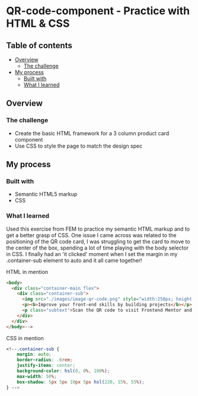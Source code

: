 # QR-code-component - Practice with HTML & CSS

## Table of contents

- [Overview](#overview)
  - [The challenge](#the-challenge)
- [My process](#my-process)
  - [Built with](#built-with)
  - [What I learned](#what-i-learned)

## Overview

### The challenge

- Create the basic HTML framework for a 3 column product card component 
- Use CSS to style the page to match the design spec

## My process

### Built with

- Semantic HTML5 markup
- CSS

### What I learned

Used this exercise from FEM to practice my semantic HTML markup and to get a better grasp of CSS. One issue I came across was related to the positioning of the QR code card, I was struggling to get the card to move to the center of the box, spending a lot of time playing with the body selector in CSS. I finally had an 'it clicked' moment when I set the margin in my .container-sub element to auto and it all came together! 

HTML in mention
```html
<body>
  <div class="container-main flex">
    <div class="container-sub">
      <img src="./images/image-qr-code.png" style="width:250px; height:250px;" alt="">
      <p><b>Improve your front-end skills by building projects</b></p>
      <p class="subtext">Scan the QR code to visit Frontend Mentor and take your coding skills to the next level</p>  
    </div>
  </div>
</body>-->
```

CSS in mention
```css
<!--.container-sub {
    margin: auto;
    border-radius: .6rem;
    justify-items: center;
    background-color: hsl(0, 0%, 100%);
    max-width: 50%;
    box-shadow: 5px 5px 10px 5px hsl(220, 15%, 55%);
} -->
```
